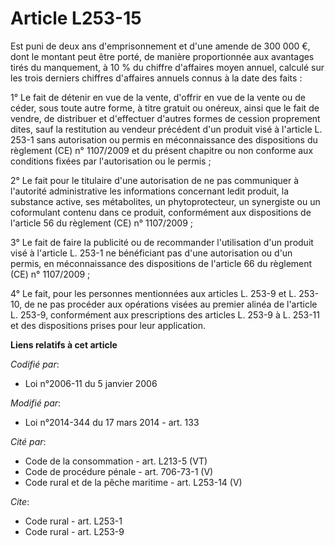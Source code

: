 # Article L253-15

Est puni de deux ans d'emprisonnement et      d'une amende de 300 000 €, dont le montant peut être porté, de manière
proportionnée aux avantages tirés du manquement, à 10 % du chiffre d'affaires moyen annuel, calculé sur les trois derniers
chiffres d'affaires annuels connus à la date des faits : 

1° Le fait de détenir en vue de la vente, d'offrir en vue de la vente ou de céder, sous toute autre forme, à titre gratuit ou
onéreux, ainsi que le fait de vendre, de distribuer et d'effectuer d'autres formes de cession proprement dites, sauf la
restitution au vendeur précédent d'un produit visé à l'article L. 253-1 sans autorisation ou permis en méconnaissance des
dispositions du règlement (CE) n° 1107/2009 et du présent chapitre ou non conforme aux conditions fixées par l'autorisation
ou le permis ; 

2° Le fait pour le titulaire d'une autorisation de ne pas communiquer à l'autorité administrative les informations concernant
ledit produit, la substance active, ses métabolites, un phytoprotecteur, un synergiste ou un coformulant contenu dans ce
produit, conformément aux dispositions de l'article 56 du règlement (CE) n° 1107/2009 ; 

3° Le fait de faire la publicité ou de recommander l'utilisation d'un produit visé à l'article L. 253-1 ne bénéficiant pas
d'une autorisation ou d'un permis, en méconnaissance des dispositions de l'article 66 du règlement (CE) n° 1107/2009 ; 

4° Le fait, pour les personnes mentionnées aux articles L. 253-9 et L. 253-10, de ne pas procéder aux opérations visées au
premier alinéa de l'article L. 253-9, conformément aux prescriptions des articles L. 253-9 à L. 253-11 et des dispositions
prises pour leur application.

**Liens relatifs à cet article**

_Codifié par_:

  - Loi n°2006-11 du 5 janvier 2006

_Modifié par_:

  - Loi n°2014-344 du 17 mars 2014 - art. 133

_Cité par_:

  - Code de la consommation - art. L213-5 (VT)
  - Code de procédure pénale - art. 706-73-1 (V)
  - Code rural et de la pêche maritime - art. L253-14 (V)

_Cite_:

  - Code rural - art. L253-1
  - Code rural - art. L253-9
